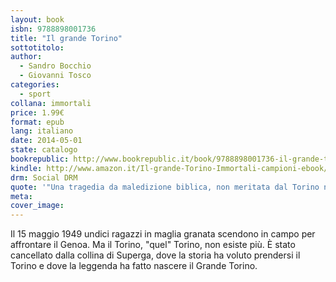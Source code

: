 ```yaml
---
layout: book
isbn: 9788898001736
title: "Il grande Torino"
sottotitolo:
author:
  - Sandro Bocchio
  - Giovanni Tosco
categories:
  - sport
collana: immortali
price: 1.99€
format: epub
lang: italiano
date: 2014-05-01
state: catalogo
bookrepublic: http://www.bookrepublic.it/book/9788898001736-il-grande-torino/
kindle: http://www.amazon.it/Il-grande-Torino-Immortali-campioni-ebook/dp/B00K1AN5W4/
drm: Social DRM
quote: '"Una tragedia da maledizione biblica, non meritata dal Torino né dall'Italia" (Gianni Brera)'
meta:
cover_image:
---
```

Il 15 maggio 1949 undici ragazzi in maglia granata scendono in campo per affrontare il Genoa. Ma il Torino, "quel" Torino, non esiste più. È stato cancellato dalla collina di Superga, dove la storia ha voluto prendersi il Torino e dove la leggenda ha fatto nascere il Grande Torino.
